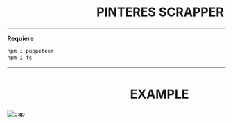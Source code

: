 # ㅤㅤㅤㅤㅤㅤㅤㅤ**PINTERES SCRAPPER**
------------
**Requiere**
```bash
npm i puppeteer
npm i fs
```
------------
# ㅤㅤㅤㅤㅤㅤㅤㅤㅤㅤㅤ**EXAMPLE**

![cap](https://github.com/user-attachments/assets/c3e28dfc-a453-4587-911e-03bd847377b2)
